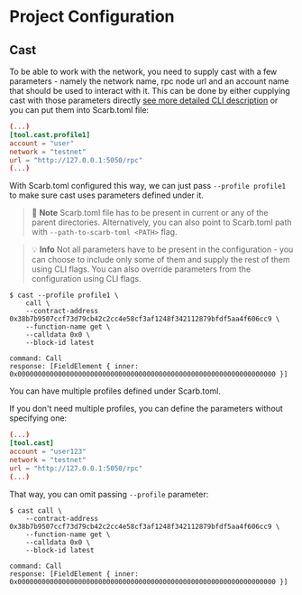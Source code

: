 # Project Configuration

## Cast

To be able to work with the network, you need to supply cast with a few parameters - namely the network name, rpc node url and an account name that should be used to interact with it. This can be done by either cupplying cast with those parameters directly [see more detailed CLI description](../reference/cast/index.html) or you can put them into Scarb.toml file:


```toml
(...)
[tool.cast.profile1]
account = "user"
network = "testnet"
url = "http://127.0.0.1:5050/rpc"
(...)
```

With Scarb.toml configured this way, we can just pass `--profile profile1` to make sure cast uses parameters defined under it.

> 📝 **Note**
> Scarb.toml file has to be present in current or any of the parent directories.
> Alternatively, you can also point to Scarb.toml path with `--path-to-scarb-toml <PATH>` flag.

> 💡 **Info**
> Not all parameters have to be present in the configuration - you can choose to include only some of them and supply the rest of them using CLI flags. You can also override parameters from the configuration using CLI flags.


```shell
$ cast --profile profile1 \
    call \
    --contract-address 0x38b7b9507ccf73d79cb42c2cc4e58cf3af1248f342112879bfdf5aa4f606cc9 \
    --function-name get \
    --calldata 0x0 \
    --block-id latest

command: Call
response: [FieldElement { inner: 0x0000000000000000000000000000000000000000000000000000000000000000 }]
```

You can have multiple profiles defined under Scarb.toml.

If you don't need multiple profiles, you can define the parameters without specifying one:

```toml
(...)
[tool.cast]
account = "user123"
network = "testnet"
url = "http://127.0.0.1:5050/rpc"
(...)
```

That way, you can omit passing `--profile` parameter:

```shell
$ cast call \
    --contract-address 0x38b7b9507ccf73d79cb42c2cc4e58cf3af1248f342112879bfdf5aa4f606cc9 \
    --function-name get \
    --calldata 0x0 \
    --block-id latest

command: Call
response: [FieldElement { inner: 0x0000000000000000000000000000000000000000000000000000000000000000 }]
```
